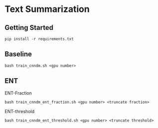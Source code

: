 # Text Summarization

## Getting Started
```
pip install -r requirements.txt
```

## Baseline 
```
bash train_cnndm.sh <gpu number>
```

## ENT
ENT-Fraction
```
bash train_cnndm_ent_fraction.sh <gpu number> <truncate fraction>
```

ENT-threshold
```
bash train_cnndm_ent_threshold.sh <gpu number> <truncate threshold>
```


